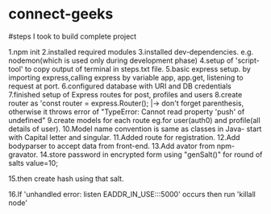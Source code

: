 # connect-geeks

#steps I took to build complete project

1.npm init
2.installed required modules
3.installed dev-dependencies. e.g. nodemon(which is used only during development phase)
4.setup of 'script-tool' to copy output of terminal in steps.txt file.
5.basic express setup.
by importing express,calling express by variable app, app.get, listening to request at port.
6.configured database with URI and DB credentials
7.finished setup of Express routes for post, profiles and users
8.create router as 'const router = express.Router();
|-> don't forget parenthesis, otherwise it throws error of "TypeError: Cannot read property 'push' of undefined"
9.create models for each route eg.for user(auth0) and profile(all details of user).
10.Model name convention is same as classes in Java- start with Capital letter and singular.
11.Added route for registration.
12.Add bodyparser to accept data from front-end.
13.Add avator from npm-gravator.
14.store password in encrypted form using "genSalt()" for round of salts value=10;

15.then create hash using that salt.

16.If 'unhandled error: listen EADDR_IN_USE:::5000' occurs then run 'killall node'
